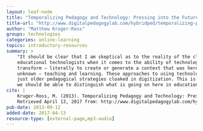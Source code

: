 ```yaml
---
layout: leaf-node
title: "Temporalizing Pedagogy and Technology: Pressing into the Future"
title-url: "http://www.digitalpedagogylab.com/hybridped/temporalizing-pedagogy-and-technology-pressing-into-the-future/"
author: "Matthew Kruger-Ross"
groups: technologies
categories: online-learning
topics: introductory-resources
summary: >
    "It should be clear that I am skeptical as to the reality of the claims of
    educational technologists when it comes to the ability of technology to
    transform — literally to create or generate a context that was heretofore
    unknown — teaching and learning. These approaches to using technologies are
    just older pedagogical strategies cloaked in digitization. This is important;
    we should be able to distinguish what is going on here in education."
cite: |
    Kruger-Ross, M. (2013). Temporalizing Pedagogy and Technology: Pressing into the Future.
    Retrieved April 13, 2017 from: http://www.digitalpedagogylab.com/hybridped/temporalizing-pedagogy-and-technology-pressing-into-the-future/
pub-date: 2013-09-12
added-date: 2017-04-13
resource-type: [external-page,mp3-audio]
---
```

